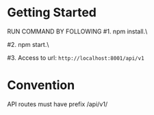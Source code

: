 # Getting Started

RUN COMMAND BY FOLLOWING
#1. npm install.\

#2. npm start.\

#3. Access to url: `http://localhost:8001/api/v1` 


# Convention 
API routes must have prefix /api/v1/
